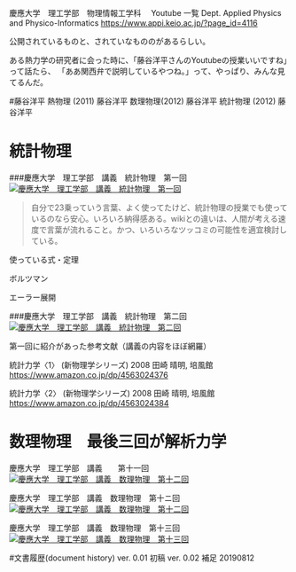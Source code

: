 慶應大学　理工学部　物理情報工学科　 Youtube 一覧
Dept. Applied Physics and Physico-Informatics
https://www.appi.keio.ac.jp/?page_id=4116

公開されているものと、されていなもののがあるらしい。

ある熱力学の研究者に会った時に、「藤谷洋平さんのYoutubeの授業いいですね」って話たら、
「ああ関西弁で説明しているやつね。」って、やっぱり、みんな見てるんだ。

#藤谷洋平
熱物理 (2011) 藤谷洋平
数理物理(2012) 藤谷洋平 
統計物理 (2012) 藤谷洋平 

# 統計物理

###慶應大学　理工学部　講義　統計物理　第一回
[![慶應大学　理工学部　講義　統計物理　第一回](http://img.youtube.com/vi/zhHoeqVD8ak/0.jpg)](https://www.youtube.com/watch?v=zhHoeqVD8ak)

>自分で23乗っていう言葉、よく使ってたけど、統計物理の授業でも使っているのなら安心。いろいろ納得感ある。wikiとの違いは、人間が考える速度で言葉が流れること。かつ、いろいろなツッコミの可能性を適宜検討している。

使っている式・定理

ボルツマン

エーラー展開

###慶應大学　理工学部　講義　統計物理　第二回
[![慶應大学　理工学部　講義　統計物理　第二回](http://img.youtube.com/vi/e01_Ms_Yalw/0.jpg)](https://www.youtube.com/watch?v=e01_Ms_Yalw)

第一回に紹介があった参考文献（講義の内容をほぼ網羅）

統計力学〈1〉 (新物理学シリーズ) 2008 田崎 晴明, 培風館
https://www.amazon.co.jp/dp/4563024376

統計力学〈2〉 (新物理学シリーズ) 2008 田崎 晴明, 培風館
https://www.amazon.co.jp/dp/4563024384

# 数理物理　最後三回が解析力学

慶應大学　理工学部　講義　　第十一回
[![慶應大学　理工学部　講義　数理物理　第十二回](http://img.youtube.com/vi/oAfACccCUSs/0.jpg)](https://www.youtube.com/watch?v=oAfACccCUSs)

慶應大学　理工学部　講義　数理物理　第十ニ回
[![慶應大学　理工学部　講義　数理物理　第十二回](http://img.youtube.com/vi/qasPCIkZ76g/0.jpg)](https://www.youtube.com/watch?v=qasPCIkZ76g)


慶應大学　理工学部　講義　数理物理　第十三回
[![慶應大学　理工学部　講義　数理物理　第十三回](http://img.youtube.com/vi/kRaVMUdRvDA/0.jpg)](https://www.youtube.com/watch?v=kRaVMUdRvDA)

#文書履歴(document history)
ver. 0.01 初稿 
ver. 0.02 補足 20190812
